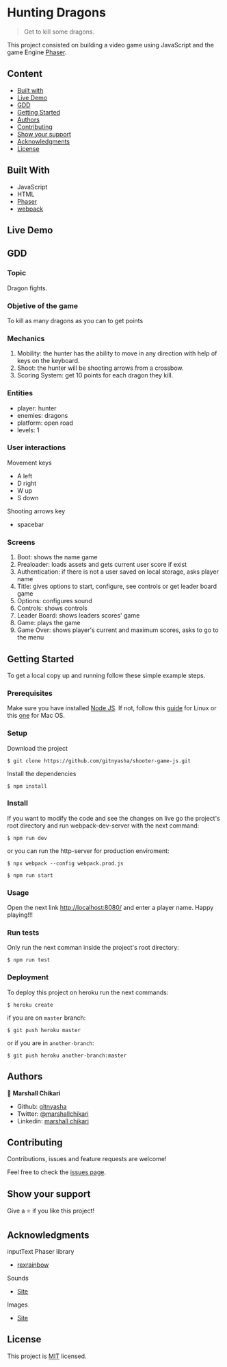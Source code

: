 # Hunting Dragons

> Get to kill some dragons.

This project consisted on building a video game using JavaScript and the game Engine [Phaser](https://phaser.io/).

## Content

- [Built with](#built-with)
- [Live Demo](#live-demo)
- [GDD](#gdd)
- [Getting Started](#getting-started)
- [Authors](#authors)
- [Contributing](#contributing)
- [Show your support](#show-your-support)
- [Acknowledgments](#acknowledgments)
- [License](#license)

## Built With

- JavaScript
- HTML
- [Phaser](https://phaser.io/)
- [webpack](https://webpack.js.org/)

## Live Demo

[]()

## GDD

### Topic

Dragon fights.

### Objetive of the game

To kill as many dragons as you can to get points

### Mechanics

1. Mobility: the hunter has the ability to move in any direction with help of keys on the keyboard.
2. Shoot: the hunter will be shooting arrows from a crossbow.
3. Scoring System: get 10 points for each dragon they kill.

### Entities

- player: hunter
- enemies: dragons
- platform: open road
- levels: 1

### User interactions

Movement keys

- A left
- D right
- W up
- S down

Shooting arrows key

- spacebar

### Screens

1. Boot: shows the name game
2. Prealoader: loads assets and gets current user score if exist
3. Authentication: if there is not a user saved on local storage, asks player name
4. Title: gives options to start, configure, see controls or get leader board game
5. Options: configures sound
6. Controls: shows controls
7. Leader Board: shows leaders scores' game
8. Game: plays the game
9. Game Over: shows player's current and maximum scores, asks to go to the menu

## Getting Started

To get a local copy up and running follow these simple example steps.

### Prerequisites

Make sure you have installed [Node JS](https://nodejs.org/en/). If not, follow this [guide](https://www.geeksforgeeks.org/installation-of-node-js-on-linux/) for Linux or this [one](https://treehouse.github.io/installation-guides/mac/node-mac.html) for Mac OS.

### Setup

Download the project

    $ git clone https://github.com/gitnyasha/shooter-game-js.git

Install the dependencies

    $ npm install

### Install

If you want to modify the code and see the changes on live go the project's root directory and run webpack-dev-server with the next command:

    $ npm run dev

or you can run the http-server for production enviroment:

    $ npx webpack --config webpack.prod.js

    $ npm run start

### Usage

Open the next link [http://localhost:8080/](http://localhost:8080/) and enter a player name. Happy playing!!!

### Run tests

Only run the next comman inside the project's root directory:

    $ npm run test

### Deployment

To deploy this project on heroku run the next commands:

    $ heroku create

if you are on `master` branch:

    $ git push heroku master

or if you are in `another-branch`:

    $ git push heroku another-branch:master

## Authors

👤 **Marshall Chikari**

- Github: [gitnyasha](https://github.com/gitnyasha)
- Twitter: [@marshallchikari](https://twitter.com/marshallchikari)
- Linkedin: [marshall chikari](https://www.linkedin.com/in/marshall-chikari)

## Contributing

Contributions, issues and feature requests are welcome!

Feel free to check the [issues page](https://github.com/gitnyasha/shooter-game-js/issues).

## Show your support

Give a ⭐️ if you like this project!

## Acknowledgments

inputText Phaser library

- [rexrainbow](https://rexrainbow.github.io/phaser3-rex-notes/)

Sounds

- [Site](https://opengameart.org/)

Images

- [Site](https://opengameart.org/)

## License

This project is [MIT](LICENSE) licensed.
